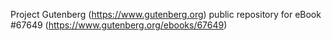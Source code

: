 Project Gutenberg (https://www.gutenberg.org) public repository for
eBook #67649 (https://www.gutenberg.org/ebooks/67649)
